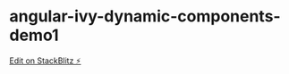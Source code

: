 # angular-ivy-dynamic-components-demo1

[Edit on StackBlitz ⚡️](https://stackblitz.com/edit/angular-ivy-dynamic-components-demo1)